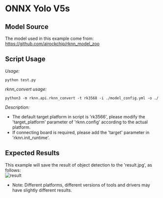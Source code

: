 # ONNX Yolo V5s

## Model Source
The model used in this example come from:  
https://github.com/airockchip/rknn_model_zoo

## Script Usage
*Usage:*
```
python test.py
```
*rknn_convert usage:*
```
python3 -m rknn.api.rknn_convert -t rk3568 -i ./model_config.yml -o ./
```
*Description:*
- The default target platform in script is 'rk3566', please modify the 'target_platform' parameter of 'rknn.config' according to the actual platform.
- If connecting board is required, please add the 'target' parameter in 'rknn.init_runtime'.

## Expected Results
This example will save the result of object detection to the 'result.jpg', as follows:  
![result](result_truth.jpg)
- Note: Different platforms, different versions of tools and drivers may have slightly different results.